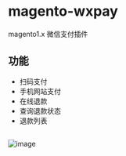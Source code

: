 # magento-wxpay
magento1.x 微信支付插件

## 功能
  * 扫码支付
  * 手机网站支付
  * 在线退款
  * 查询退款状态
  * 退款列表
  
##
![image](https://github.com/zouhongzhao/magento-wxpay/blob/master/wxpay.gif)
